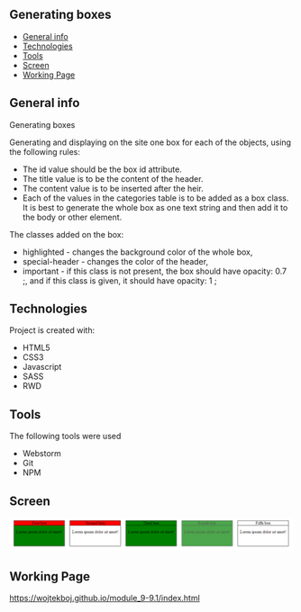 ## Generating boxes
* [General info](#general-info)
* [Technologies](#technologies)
* [Tools](#tools)
* [Screen](#screen)
* [Working Page](#working-page)

## General info
Generating boxes

Generating and displaying on the site one box for each of the objects, using the following rules:

* The id value should be the box id attribute.
* The title value is to be the content of the header.
* The content value is to be inserted after the heir.
* Each of the values in the categories table is to be added as a box class.
It is best to generate the whole box as one text string and then add it to the body or other element.

The classes added on the box:

* highlighted - changes the background color of the whole box,
* special-header - changes the color of the header,
* important - if this class is not present, the box should have opacity: 0.7 ;, and if this class is given, it 
should have opacity: 1 ;

## Technologies
Project is created with:
* HTML5
* CSS3
* Javascript
* SASS
* RWD

## Tools
The following tools were used
* Webstorm
* Git
* NPM

## Screen 

![Screen](https://github.com/wojtekboj/module_9-9.1/blob/master/images/screencapture.png)

## Working Page
https://wojtekboj.github.io/module_9-9.1/index.html